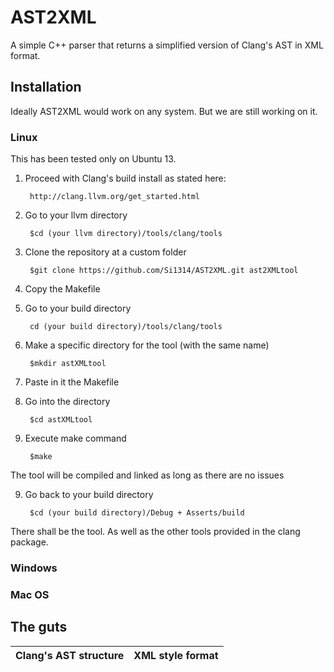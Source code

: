 # __AST2XML__

A simple C++ parser that returns a simplified version of Clang's AST in XML format.

## Installation

Ideally AST2XML would work on any system. But we are still working on it.

### Linux

This has been tested only on Ubuntu 13.

1. Proceed with Clang's build install as stated here:

		http://clang.llvm.org/get_started.html

2. Go to your llvm directory 

		$cd (your llvm directory)/tools/clang/tools

3. Clone the repository at a custom folder 

		$git clone https://github.com/Si1314/AST2XML.git ast2XMLtool

4. Copy the Makefile

5. Go to your build directory 
		
		cd (your build directory)/tools/clang/tools

6. Make a specific directory for the tool (with the same name) 

		$mkdir astXMLtool

7. Paste in it the Makefile

8. Go into the directory 

		$cd astXMLtool

8. Execute make command 

		$make

The tool will be compiled and linked as long as there are no issues

9. Go back to your build directory 

		$cd (your build directory)/Debug + Asserts/build

There shall be the tool. As well as the other tools provided in the clang package.

### Windows

### Mac OS

## The guts

Clang's AST structure	|	XML style format
 --- | --- 